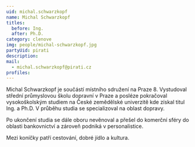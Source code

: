 ```yaml
---
uid: michal.schwarzkopf
name: Michal Schwarzkopf
titles:
  before: Ing.
  after: Ph.D.
category: clenove
img: people/michal-schwarzkopf.jpg
partyUid: pirati
description: 
mail: 
  - michal.schwarzkopf@pirati.cz
profiles:
---
```


Michal Schwarzkopf je součástí místního sdružení na Praze 8. Vystudoval střední průmyslovou školu dopravní v Praze a posléze pokračoval vysokoškolským studiem na České zemědělské univerzitě kde získal titul Ing. a Ph.D. V průběhu studia se specializoval na oblast dopravy.

Po ukončení studia se dále oboru nevěnoval a přešel do komerční sféry do oblasti bankovnictví a zároveň podniká v personalistice.

Mezi koníčky patří cestování, dobré jídlo a kultura.

